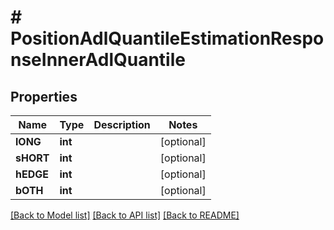 # # PositionAdlQuantileEstimationResponseInnerAdlQuantile

## Properties

Name | Type | Description | Notes
------------ | ------------- | ------------- | -------------
**lONG** | **int** |  | [optional]
**sHORT** | **int** |  | [optional]
**hEDGE** | **int** |  | [optional]
**bOTH** | **int** |  | [optional]

[[Back to Model list]](../../README.md#models) [[Back to API list]](../../README.md#endpoints) [[Back to README]](../../README.md)
